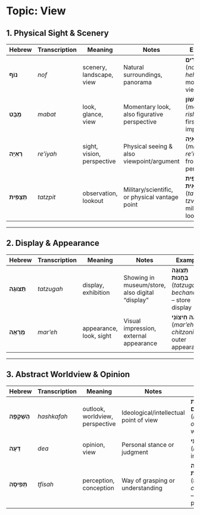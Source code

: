 # Topic: View

## 1. Physical Sight & Scenery

| **Hebrew**     | **Transcription** | **Meaning**                | **Notes**                                      | **Example**                                                    |
| -------------- | ----------------- | -------------------------- | ---------------------------------------------- | -------------------------------------------------------------- |
| **נוֹף**       | *nof*             | scenery, landscape, view   | Natural surroundings, panorama                 | **נוֹף הֶהָרִים** (*nof heharim*) – mountain view              |
| **מַבָּט**     | *mabat*           | look, glance, view         | Momentary look, also figurative perspective    | **מַבָּט רִאשׁוֹן** (*mabat rishon*) – first impression        |
| **רְאִיָּה**   | *re’iyah*         | sight, vision, perspective | Physical seeing & also viewpoint/argument      | **מִכָּל רְאִיָּה** (*mikol re’iyah*) – from every perspective |
| **תַּצְפִּית** | *tatzpit*         | observation, lookout       | Military/scientific, or physical vantage point | **תַּצְפִּית צְבָאִית** (*tatzpit tzva’it*) – military lookout |

---

## 2. Display & Appearance

| **Hebrew**     | **Transcription** | **Meaning**             | **Notes**                                       | **Example**                                                    |
| -------------- | ----------------- | ----------------------- | ----------------------------------------------- | -------------------------------------------------------------- |
| **תַּצּוּגָה** | *tatzugah*        | display, exhibition     | Showing in museum/store, also digital “display” | **תַּצּוּגָה בְּחֲנוּת** (*tatzugah bechanut*) – store display |
| **מַרְאֶה**    | *mar’eh*          | appearance, look, sight | Visual impression, external appearance          | **מַרְאֶה חִיצוֹנִי** (*mar’eh chitzoni*) – outer appearance   |

---

## 3. Abstract Worldview & Opinion

| **Hebrew**     | **Transcription** | **Meaning**                     | **Notes**                              | **Example**                                                       |
| -------------- | ----------------- | ------------------------------- | -------------------------------------- | ----------------------------------------------------------------- |
| **הַשְׁקָפָה** | *hashkafah*       | outlook, worldview, perspective | Ideological/intellectual point of view | **הַשְׁקָפַת עוֹלָם** (*hashkafat olam*) – worldview              |
| **דֵּעָה**     | *dea*             | opinion, view                   | Personal stance or judgment            | **לְדַעְתִּי** (*leda’ati*) – in my view                          |
| **תְּפִיסָה**  | *tfisah*          | perception, conception          | Way of grasping or understanding       | **תְּפִיסָה חֶבְרָתִית** (*tfisah chevratit*) – social perception |
